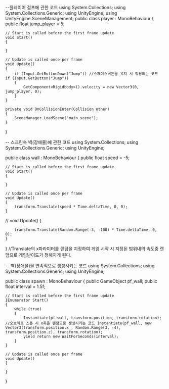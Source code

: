--플레이어 점프에 관한 코드
using System.Collections;
using System.Collections.Generic;
using UnityEngine;
using UnityEngine.SceneManagement;
public class player : MonoBehaviour
{
public float jump_player = 5;

    // Start is called before the first frame update
    void Start()
    {
        
    }

    // Update is called once per frame
    void Update()
    {
        if (Input.GetButtonDown("Jump")) //스페이스버튼을 유지 시 적용되는 코드 if (Input.GetButton("Jump"))
        {
            GetComponent<Rigidbody>().velocity = new Vector3(0, jump_player, 0);
        }
    }

    private void OnCollisionEnter(Collision other)
    {
        SceneManager.LoadScene("main_scene");
    }
}

-- 스크린속 벽(장애물)에 관한 코드
using System.Collections;
using System.Collections.Generic;
using UnityEngine;

public class wall : MonoBehaviour
{
public float speed = -5;

    // Start is called before the first frame update
    void Start()
    {
        
    }

    // Update is called once per frame
    void Update()
    {
        transform.Translate(speed * Time.deltaTime, 0, 0);
    }
// void Update() 
{

        transform.Translate(Random.Range(-3, -100) * Time.deltaTime, 0, 0);
    }
}
//Translate의 x파라미터를 랜덤을 지정하여 게임 시작 시 지정된 범위내의 속도중 랜덤으로 게임난이도가 정해지게 된다.

-- 벽(장애물)을 연속적으로 생성시키는 코드
using System.Collections;
using System.Collections.Generic;
using UnityEngine;

public class spawn : MonoBehaviour
{
public GameObject pf_wall;
public float interval = 1.5f;

    // Start is called before the first frame update
    IEnumerator Start()
    {
        while (true)
        {
            Instantiate(pf_wall, transform.position, transform.rotation); //오브젝트 스폰 시 x축을 랜덤으로 생성시키는 코드 Instantiate(pf_wall, new Vector3(transform.position.x , Random.Range(3, -4), transform.position.z), transform.rotation);
            yield return new WaitForSeconds(interval);
        }
    }

    // Update is called once per frame
    void Update()
    {
        
    }
}
